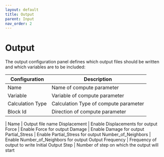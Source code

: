 ```yaml
---
layout: default
title: Output
parent: Input
nav_order: 2
---
```


# Output

The output configuration panel defines which output files should be written and which variables are to be included:

| Configuration    | Description                           |
| ---------------- | ------------------------------------- |
| Name             | Name of compute parameter             |
| Variable         | Variable of compute parameter         |
| Calculation Type | Calculation Type of compute parameter |
| Block Id         | Direction of compute parameter        |

|
Name | Output file name
Displacement | Enable Displacements for output
Force | Enable Force for output
Damage | Enable Damage for output
Partial_Stress | Enable Partial_Stress for output
Number_of_Neighbors | Enable Number_of_Neighbors for output
Output Frequency | Frequency of output to write
Initial Output Step | Number of step on which the output will start
